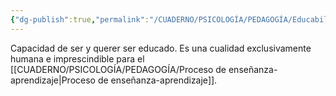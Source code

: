 ```yaml
---
{"dg-publish":true,"permalink":"/CUADERNO/PSICOLOGÍA/PEDAGOGÍA/Educabilidad/"}
---
```


Capacidad de ser y querer ser educado. Es una cualidad exclusivamente humana e imprescindible para el [[CUADERNO/PSICOLOGÍA/PEDAGOGÍA/Proceso de enseñanza-aprendizaje\|Proceso de enseñanza-aprendizaje]].